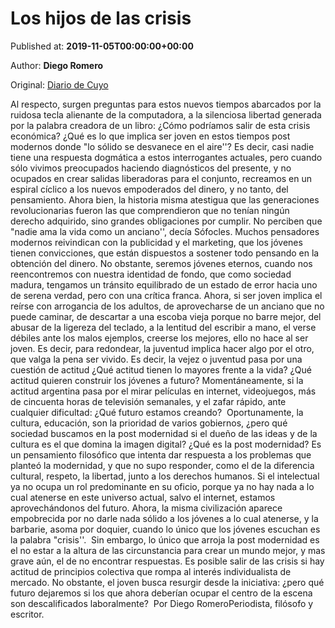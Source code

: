 
# Los hijos de las crisis

Published at: **2019-11-05T00:00:00+00:00**

Author: **Diego Romero**

Original: [Diario de Cuyo](https://www.diariodecuyo.com.ar/columnasdeopinion/Los-hijos-de-las-crisis-20191104-0093.html)

Al respecto, surgen preguntas para estos nuevos tiempos abarcados por la ruidosa tecla alienante de la computadora, a la silenciosa libertad generada por la palabra creadora de un libro: ¿Cómo podríamos salir de esta crisis económica? ¿Qué es lo que implica ser joven en estos tiempos post modernos donde "lo sólido se desvanece en el aire''? Es decir, casi nadie tiene una respuesta dogmática a estos interrogantes actuales, pero cuando sólo vivimos preocupados haciendo diagnósticos del presente, y no ocupados en crear salidas liberadoras para el conjunto, recreamos en un espiral cíclico a los nuevos empoderados del dinero, y no tanto, del pensamiento. Ahora bien, la historia misma atestigua que las generaciones revolucionarias fueron las que comprendieron que no tenían ningún derecho adquirido, sino grandes obligaciones por cumplir. No perciben que "nadie ama la vida como un anciano'', decía Sófocles. Muchos pensadores modernos reivindican con la publicidad y el marketing, que los jóvenes tienen convicciones, que están dispuestos a sostener todo pensando en la obtención del dinero.
No obstante, seremos jóvenes eternos, cuando nos reencontremos con nuestra identidad de fondo, que como sociedad madura, tengamos un tránsito equilibrado de un estado de error hacia uno de serena verdad, pero con una crítica franca. Ahora, si ser joven implica el reírse con arrogancia de los adultos, de aprovecharse de un anciano que no puede caminar, de descartar a una escoba vieja porque no barre mejor, del abusar de la ligereza del teclado, a la lentitud del escribir a mano, el verse débiles ante los malos ejemplos, creerse los mejores, ello no hace al ser joven. Es decir, para redondear, la juventud implica hacer algo por el otro, que valga la pena ser vivido.
Es decir, la vejez o juventud pasa por una cuestión de actitud ¿Qué actitud tienen lo mayores frente a la vida? ¿Qué actitud quieren construir los jóvenes a futuro? Momentáneamente, si la actitud argentina pasa por el mirar películas en internet, videojuegos, más de cincuenta horas de televisión semanales, y el zafar rápido, ante cualquier dificultad: ¿Qué futuro estamos creando? 
Oportunamente, la cultura, educación, son la prioridad de varios gobiernos, ¿pero qué sociedad buscamos en la post modernidad si el dueño de las ideas y de la cultura es el que domina la imagen digital? ¿Qué es la post modernidad? Es un pensamiento filosófico que intenta dar respuesta a los problemas que planteó la modernidad, y que no supo responder, como el de la diferencia cultural, respeto, la libertad, junto a los derechos humanos. Si el intelectual ya no ocupa un rol predominante en su oficio, porque ya no hay nada a lo cual atenerse en este universo actual, salvo el internet, estamos aprovechándonos del futuro. Ahora, la misma civilización aparece empobrecida por no darle nada sólido a los jóvenes a lo cual atenerse, y la barbarie, asoma por doquier, cuando lo único que los jóvenes escuchan es la palabra "crisis''. 
Sin embargo, lo único que arroja la post modernidad es el no estar a la altura de las circunstancia para crear un mundo mejor, y mas grave aún, el de no encontrar respuestas. Es posible salir de las crisis si hay actitud de principios colectiva que rompa al interés individualista de mercado. No obstante, el joven busca resurgir desde la iniciativa: ¿pero qué futuro dejaremos si los que ahora deberían ocupar el centro de la escena son descalificados laboralmente? 
Por Diego RomeroPeriodista, filósofo y escritor.
